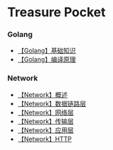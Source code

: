 Treasure Pocket
===

### Golang
- [【Golang】基础知识](Golang/【Golang】基础知识.md)
- [【Golang】编译原理](Golang/【Golang】编译原理.md)

### Network
- [【Network】概述](Network/【Network】概述.md)
- [【Network】数据链路层](Network/【Network】数据链路层.md)
- [【Network】网络层](Network/【Network】网络层.md)
- [【Network】传输层](Network/【Network】传输层.md)
- [【Network】应用层](Network/【Network】应用层.md)
- [【Network】HTTP](Network/【Network】HTTP.md)

